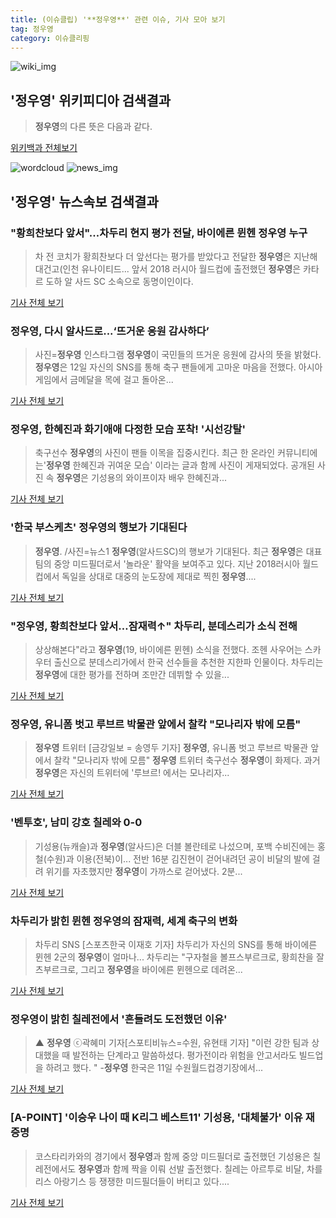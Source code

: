 ```yaml
---
title: (이슈클립) '**정우영**' 관련 이슈, 기사 모아 보기
tag: 정우영
category: 이슈클리핑
---
```

![wiki_img](https://user-images.githubusercontent.com/42597476/44503234-41136a80-a6d0-11e8-9071-6fc6418eafe4.png)
## **'**정우영**'** 위키피디아 검색결과
>**정우영**의 다른 뜻은 다음과 같다.

<a href="https://ko.wikipedia.org/wiki/정우영" target="_blank">위키백과 전체보기</a>

![wordcloud](https://s3.ap-northeast-2.amazonaws.com/lyrics101-wordcloud/2018-09-13-1536801778.png)
![news_img](https://user-images.githubusercontent.com/42597476/44507050-1206f400-a6e4-11e8-8d98-7ffbfebb353f.png)
## **'**정우영**'** 뉴스속보 검색결과
### "황희찬보다 앞서"...차두리 현지 평가 전달, 바이에른 뮌헨 **정우영** 누구

>차 전 코치가 황희찬보다 더 앞선다는 평가를 받았다고 전달한 **정우영**은 지난해 대건고(인천 유나이티드... 앞서 2018 러시아 월드컵에 출전했던 **정우영**은 카타르 도하 알 사드 SC 소속으로 동명이인이다.

<a href="http://www.kookje.co.kr/news2011/asp/newsbody.asp?code=0600&key=20180913.99099005312" target="_blank">기사 전체 보기</a>

### **정우영**, 다시 알사드로...‘뜨거운 응원 감사하다’

>사진=**정우영** 인스타그램 **정우영**이 국민들의 뜨거운 응원에 감사의 뜻을 밝혔다. **정우영**은 12일 자신의 SNS를 통해 축구 팬들에게 고마운 마음을 전했다.  아시아게임에서 금메달을 목에 걸고 돌아온...

<a href="http://www.rpm9.com/news/article.html?id=20180913090007" target="_blank">기사 전체 보기</a>

### **정우영**, 한혜진과 화기애애 다정한 모습 포착! '시선강탈'

>축구선수 **정우영**의 사진이 팬들 이목을 집중시킨다. 최근 한 온라인 커뮤니티에는'**정우영** 한혜진과 귀여운 모습' 이라는 글과 함께 사진이 게재되었다. 공개된 사진 속 **정우영**은 기성용의 와이프이자 배우 한혜진과...

<a href="http://www.joongdo.co.kr/main/view.php?key=20180913000955023" target="_blank">기사 전체 보기</a>

### '한국 부스케츠' **정우영**의 행보가 기대된다

>**정우영**. /사진=뉴스1 **정우영**(알사드SC)의 행보가 기대된다. 최근 **정우영**은 대표팀의 중앙 미드필더로서 '놀라운' 활약을 보여주고 있다. 지난 2018러시아 월드컵에서 독일을 상대로 대중의 눈도장에 제대로 찍힌 **정우영**....

<a href="http://moneys.mt.co.kr/news/mwView.php?no=2018091309588024957" target="_blank">기사 전체 보기</a>

### "**정우영**, 황희찬보다 앞서…잠재력↑" 차두리, 분데스리가 소식 전해

>상상해본다"라고 **정우영**(19, 바이에른 뮌헨) 소식을 전했다.   조헨 사우어는 스카우터 출신으로 분데스리가에서 한국 선수들을 추천한 지한파 인물이다. 차두리는 **정우영**에 대한 평가를 전하며 조만간 데뷔할 수 있을...

<a href="http://www.mbcsportsplus.com/news/?mode=view&cate=21&b_idx=99882170.000" target="_blank">기사 전체 보기</a>

### **정우영**, 유니폼 벗고 루브르 박물관 앞에서 찰칵 "모나리자 밖에 모름"

>**정우영** 트위터 [금강일보 = 송영두 기자] **정우영**, 유니폼 벗고 루브르 박물관 앞에서 찰칵 "모나리자 밖에 모름" **정우영** 트위터 축구선수 **정우영**이 화제다. 과거 **정우영**은 자신의 트위터에 '루브르! 에서는 모나리자...

<a href="http://www.ggilbo.com/news/articleView.html?idxno=545441" target="_blank">기사 전체 보기</a>

### '벤투호', 남미 강호 칠레와 0-0

>기성용(뉴캐슬)과 **정우영**(알사드)은 더블 볼란테로 나섰으며, 포백 수비진에는 홍철(수원)과 이용(전북)이... 전반 16분 김진현이 걷어내려던 공이 비달의 발에 걸려 위기를 자초했지만 **정우영**이 가까스로 걷어냈다. 2분...

<a href="http://www.gnmaeil.com/news/articleView.html?idxno=382413" target="_blank">기사 전체 보기</a>

### 차두리가 밝힌 뮌헨 **정우영**의 잠재력, 세계 축구의 변화

>차두리 SNS [스포츠한국 이재호 기자] 차두리가 자신의 SNS를 통해 바이에른 뮌헨 2군의 **정우영**이 얼마나... 차두리는 "구자철을 볼프스부르크로, 황희찬을 잘츠부르크로, 그리고 **정우영**을 바이에른 뮌헨으로 데려온...

<a href="http://sports.hankooki.com/lpage/soccer/201809/sp2018091217103893750.htm" target="_blank">기사 전체 보기</a>

### **정우영**이 밝힌 칠레전에서 '흔들려도 도전했던 이유'

>▲ **정우영** ⓒ곽혜미 기자[스포티비뉴스=수원, 유현태 기자] "이런 강한 팀과 상대했을 때 발전하는 단계라고 말씀하셨다. 평가전이라 위험을 안고서라도 빌드업을 하려고 했다. " -**정우영** 한국은 11일 수원월드컵경기장에서...

<a href="http://www.spotvnews.co.kr/?mod=news&act=articleView&idxno=236228" target="_blank">기사 전체 보기</a>

### [A-POINT] '이승우 나이 때 K리그 베스트11' 기성용, '대체불가' 이유 재 증명

>코스타리카와의 경기에서 **정우영**과 함께 중앙 미드필더로 출전했던 기성용은 칠레전에서도 **정우영**과 함께 짝을 이뤄 선발 출전했다. 칠레는 아르투로 비달, 차를리스 아랑기스 등 쟁쟁한 미드필더들이 버티고 있다....

<a href="http://www.interfootball.co.kr/news/articleView.html?idxno=239955" target="_blank">기사 전체 보기</a>


